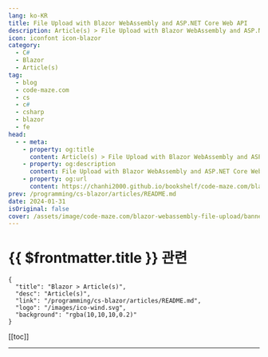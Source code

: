 ```yaml
---
lang: ko-KR
title: File Upload with Blazor WebAssembly and ASP.NET Core Web API
description: Article(s) > File Upload with Blazor WebAssembly and ASP.NET Core Web API
icon: iconfont icon-blazor
category: 
  - C#
  - Blazor
  - Article(s)
tag: 
  - blog
  - code-maze.com
  - cs
  - c#
  - csharp
  - blazor
  - fe
head:  
  - - meta:
    - property: og:title
      content: Article(s) > File Upload with Blazor WebAssembly and ASP.NET Core Web API
    - property: og:description
      content: File Upload with Blazor WebAssembly and ASP.NET Core Web API
    - property: og:url
      content: https://chanhi2000.github.io/bookshelf/code-maze.com/blazor-webassembly-file-upload.html
prev: /programming/cs-blazor/articles/README.md
date: 2024-01-31
isOriginal: false
cover: /assets/image/code-maze.com/blazor-webassembly-file-upload/banner.png
---
```


# {{ $frontmatter.title }} 관련

```component VPCard
{
  "title": "Blazor > Article(s)",
  "desc": "Article(s)",
  "link": "/programming/cs-blazor/articles/README.md",
  "logo": "/images/ico-wind.svg",
  "background": "rgba(10,10,10,0.2)"
}
```

[[toc]]

---

<SiteInfo
  name="File Upload with Blazor WebAssembly and ASP.NET Core Web API"
  desc="In this article, we are going to learn about the File Upload with Blazor WebAssembly and ASP.NET Core Web API as the backend sever."
  url="https://code-maze.com/blazor-webassembly-file-upload/"
  logo="/assets/image/code-maze.com/favicon.png"
  preview="/assets/image/code-maze.com/blazor-webassembly-file-upload/banner.png"/>

<!-- TODO: 작성 -->
